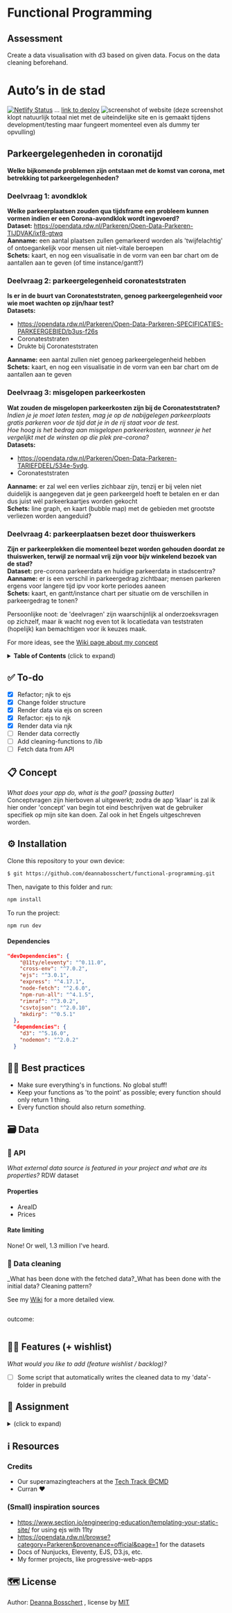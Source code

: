 # Functional Programming
## Assessment
Create a data visualisation with d3 based on given data.
Focus on the data cleaning beforehand.

# Auto’s in de stad
[![Netlify Status](https://api.netlify.com/api/v1/badges/eaf5a426-0c2d-4380-b88d-e4441f880600/deploy-status)](https://app.netlify.com/sites/functional-programming-2021/deploys) ... [link to deploy](https://functional-programming-2021.netlify.app/)
![screenshot of website](https://paper-attachments.dropbox.com/s_32CDEAFA631B217EFA0891F586D7083AA233C4CE2AD042263B6C54D870A69D7E_1603883617505_image.png)
(deze screenshot klopt natuurlijk totaal niet met de uiteindelijke site en is gemaakt tijdens development/testing maar fungeert momenteel even als dummy ter opvulling)

## Parkeergelegenheden in coronatijd
**Welke bijkomende problemen zijn ontstaan met de komst van corona, met betrekking tot parkeergelegenheden?**    

### Deelvraag 1: avondklok
**Welke parkeerplaatsen zouden qua tijdsframe een probleem kunnen vormen indien er een Corona-avondklok wordt ingevoerd?**    
**Dataset:** https://opendata.rdw.nl/Parkeren/Open-Data-Parkeren-TIJDVAK/ixf8-gtwq    
**Aanname:** een aantal plaatsen zullen gemarkeerd worden als 'twijfelachtig' of ontoegankelijk voor mensen uit niet-vitale beroepen     
**Schets:** kaart, en nog een visualisatie in de vorm van een bar chart om de aantallen aan te geven (of time instance/gantt?)    

### Deelvraag 2: parkeergelegenheid coronateststraten
**Is er in de buurt van Coronateststraten, genoeg parkeergelegenheid voor wie moet wachten op zijn/haar test?**    
**Datasets:**    
* https://opendata.rdw.nl/Parkeren/Open-Data-Parkeren-SPECIFICATIES-PARKEERGEBIED/b3us-f26s      
* Coronateststraten    
* Drukte bij Coronateststraten  

**Aanname:** een aantal zullen niet genoeg parkeergelegenheid hebben    
**Schets:** kaart, en nog een visualisatie in de vorm van een bar chart om de aantallen aan te geven    

### Deelvraag 3: misgelopen parkeerkosten
**Wat zouden de misgelopen parkeerkosten zijn bij de Coronateststraten?**      
_Indien je je moet laten testen, mag je op de nabijgelegen parkeerplaats gratis parkeren voor de tijd dat je in de rij staat voor de test.   
Hoe hoog is het bedrag aan misgelopen parkeerkosten, wanneer je het vergelijkt met de winsten op die plek pre-corona?_    
**Datasets:**    
* https://opendata.rdw.nl/Parkeren/Open-Data-Parkeren-TARIEFDEEL/534e-5vdg.   
* Coronateststraten    

**Aanname:** er zal wel een verlies zichbaar zijn, tenzij er bij velen niet duidelijk is     aangegeven dat je geen parkeergeld hoeft te betalen en er dan dus juist wél parkeerkaartjes worden gekocht   
**Schets:** line graph, en kaart (bubble map) met de gebieden met grootste verliezen worden aangeduid?    

### Deelvraag 4: parkeerplaatsen bezet door thuiswerkers
**Zijn er parkeerplekken die momenteel bezet worden gehouden doordat ze thuiswerken, terwijl ze normaal vrij zijn voor bijv winkelend bezoek van de stad?**     
**Dataset:** pre-corona parkeerdata en huidige parkeerdata in stadscentra?    
**Aanname:** er is een verschil in parkeergedrag zichtbaar; mensen parkeren ergens voor langere tijd ipv voor korte periodes aaneen    
**Schets:** kaart, en gantt/instance chart per situatie om de verschillen in parkeergedrag te tonen?    

Persoonlijke noot: de 'deelvragen' zijn waarschijnlijk al onderzoeksvragen op zichzelf, maar ik wacht nog even tot ik locatiedata van teststraten (hopelijk) kan bemachtigen voor ik keuzes maak.

For more ideas, see the [Wiki page about my concept](https://github.com/deannabosschert/functional-programming/wiki)  

<details>
  <summary><strong>Table of Contents</strong> (click to expand)</summary>

<!-- toc -->

- [✅ To-do](#--to-do)
- [📋 Concept](#---concept)
- [⚙️ Installation](#---installation)
<!-- - [🧑🏼‍ Actor Diagram](#------actor-diagram)
- [↔️ Interaction diagram](#---interaction-diagram) -->
- [🌍 Design patterns](#---design-patterns)
- [👍🏽 Best practices](#-----best-practices)
- [🗃 Data](#---data)
  * [🐒 Github API](#---github-api)
    + [Endpoint(s)](#endpoint-s-)
    + [Rate limiting](#rate-limiting)
  * [💽 Data cleaning](#---data-cleaning)
- [👯🏿‍ Features (+ wishlist)](#------features----wishlist-)
- [🏫 Assignment](#---assignment)
  * [Learning goals](#learning-goals)
  * [Week 1 - Hello API 🐒](#week-1---hello-api---)
  * [Week 2 - Design and Refactor 🛠](#week-2---design-and-refactor---)
  * [Week 3 - Wrapping up 🎁](#week-3---wrapping-up---)
  * [Rubric](#rubric)
- [ℹ️ Resources](#---resources)
  * [Credits](#credits)
  * [Small inspiration sources](#small-inspiration-sources)
- [🗺️ License](#----license)

<!-- tocstop -->

</details>

## ✅ To-do
- [x] Refactor; njk to ejs
- [x] Change folder structure
- [x] Render data via ejs on screen
- [x] Refactor: ejs to njk
- [x] Render data via njk
- [ ] Render data correctly
- [ ] Add cleaning-functions to /lib
- [ ] Fetch data from API

## 📋 Concept
_What does your app do, what is the goal? (passing butter)_   
Conceptvragen zijn hierboven al uitgewerkt; zodra de app 'klaar' is zal ik hier onder 'concept' van begin tot eind beschrijven wat de gebruiker specifiek op mijn site kan doen. Zal ook in het Engels uitgeschreven worden.

## ⚙️ Installation
Clone this repository to your own device:
```bash
$ git https://github.com/deannabosschert/functional-programming.git
```
Then, navigate to this folder and run:

```bash
npm install
```

To run the project:

```bash
npm run dev
```

#### Dependencies
```json
"devDependencies": {
    "@11ty/eleventy": "^0.11.0",
    "cross-env": "^7.0.2",
    "ejs": "^3.0.1",
    "express": "^4.17.1",
    "node-fetch": "^2.6.0",
    "npm-run-all": "^4.1.5",
    "rimraf": "^3.0.2",
    "csvtojson": "^2.0.10",
    "mkdirp": "^0.5.1"
  },
  "dependencies": {
    "d3": "^5.16.0",
    "nodemon": "^2.0.2"
  }
```


<!-- ## 🧑🏼‍ Actor Diagram
_Which actors are there in your application? (actor diagram)_
![actor diagram](https://github.com/deannabosschert/functional-programming-2021/blob/master/src/img/actordiagram.png)

## ↔️ Interaction diagram
_How does flowed interaction through the application? (interaction diagram)_
![interaction diagram](https://github.com/deannabosschert/functional-programming-2021/blob/master/src/img/interactiondiagram.png) -->

<!-- ## 🌍 Design patterns

- opsomming
- van
- patterns -->

## 👍🏽 Best practices
- Make sure everything's in functions. No global stuff!
- Keep your functions as 'to the point' as possible; every function should only return 1 thing.
- Every function should also return _something_.


## 🗃 Data

### 🐒 API
_What external data source is featured in your project and what are its properties?_
RDW dataset

#### Properties
* AreaID
* Prices

#### Rate limiting
None! Or well, 1.3 million I've heard.

### 💽 Data cleaning
_What has been done with the fetched data?_What has been done with the initial data? Cleaning pattern?

See my [Wiki](https://github.com/deannabosschert/functional-programming-2021/wiki/Data-opschonen) for a more detailed view.

```js
```

outcome:
```json
```

## 👯🏿‍ Features (+ wishlist)
_What would you like to add (feature wishlist / backlog)?_

- [ ] Some script that automatically writes the cleaned data to my 'data'-folder in prebuild

## 🏫 Assignment
<details>
  <summary></strong> (click to expand)</summary>
In this course we were rated on:

- Application of subject matter
- Understanding
- Quality
- Process

### Learning goals
This assessment focusses on:
* goal 1 (learn how to create with libraries)
* goal 2 (create interactive visualisations from external data)
* subgoal 1 (read docs)
* subgoal 2 (write docs)
* subgoal 5 (manipulate elements)
* subgoal 6 (load external data)
* subgoal 7 (transform data)
* subgoal 8 (use svg)
* subgoal 9 (use libraries)


### Week 1 - Data Cleaning 🐒

**Goal**: learn how to create with libraries   
I've learned how to load data locally and to fetch externally from an API, to clean that data and render this data.    
See my [wiki](https://github.com/deannabosschert/functional-programming/wiki) for more.    

### Week 2 - Datavisualizations 📊
**Goal**: create interactive visualisations from external data    
I've learned how to visualize the previous cleaned data in an interactive datavisualization, made with D3.js   
See my [wiki](https://github.com/deannabosschert/functional-programming/wiki) for more.    

</details>

<!-- ### Rubric

[Rubric- detailed rating of my project](https://github.com/deannabosschert/functional-programming/wiki/Rubric)
![rubric](https://github.com/deannabosschert/functional-programming/blob/master/src/img/rubric.png) -->

## ℹ️ Resources

### Credits

- Our superamazingteachers at the [Tech Track @CMD](https://github.com/cmda-tt/)
- Curran :heart:

### (Small) inspiration sources

- https://www.section.io/engineering-education/templating-your-static-site/ for using ejs with 11ty
- https://opendata.rdw.nl/browse?category=Parkeren&provenance=official&page=1 for the datasets
- Docs of Nunjucks, Eleventy, EJS, D3.js, etc.
- My former projects, like progressive-web-apps

## 🗺️ License

Author: [Deanna Bosschert](https://github.com/deannabosschert) , license by
[MIT](https://github.com/deannabosschert/functional-programming/blob/master/LICENSE)
